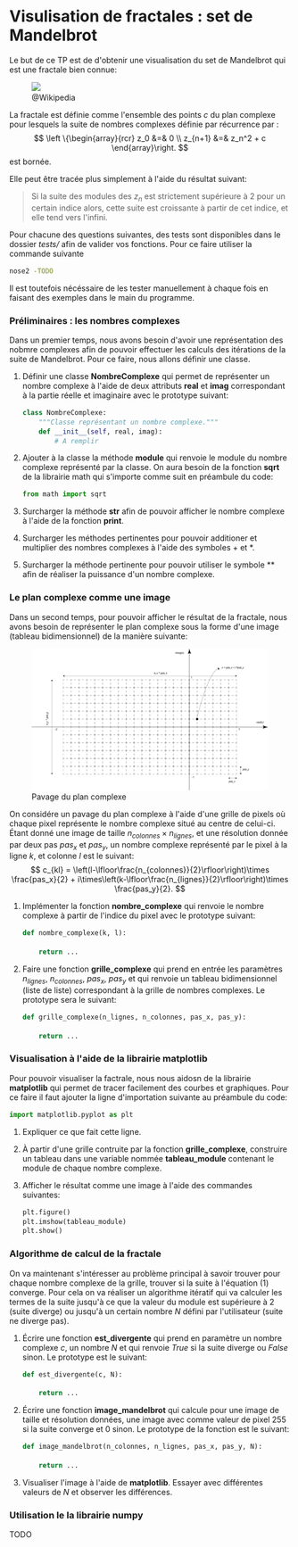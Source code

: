 # Visulisation de fractales : set de Mandelbrot

Le but de ce TP est de d'obtenir une visualisation du set de Mandelbrot qui est une fractale bien connue:

<figure>
<img src="https://upload.wikimedia.org/wikipedia/commons/2/21/Mandel_zoom_00_mandelbrot_set.jpg">
<figcaption>@Wikipedia</figcaption>
</figure>


La fractale est définie comme l'ensemble des points $c$ du plan complexe pour lesquels la suite de nombres complexes définie par récurrence par :
$$
\left \{\begin{array}{rcr} z_0 &=& 0 \\ z_{n+1} &=& z_n^2 + c \end{array}\right.
$$
est bornée.

Elle peut être tracée plus simplement à l'aide du résultat suivant:
> Si la suite des modules des $z_n$ est strictement supérieure à 2 pour un certain indice alors, cette suite est croissante à partir de cet indice, et elle tend vers l'infini.

Pour chacune des questions suivantes, des tests sont disponibles dans le dossier *tests/* afin de valider vos fonctions. Pour ce faire utiliser la commande suivante

```bash
nose2 -TODO
```

Il est toutefois nécéssaire de les tester manuellement à chaque fois en faisant des exemples dans le main du programme.

### Préliminaires : les nombres complexes

Dans un premier temps, nous avons besoin d'avoir une représentation des nobmre complexes afin de pouvoir effectuer les calculs des itérations de la suite de Mandelbrot. Pour ce faire, nous allons définir une classe.

1. Définir une classe **NombreComplexe** qui permet de représenter un nombre complexe à l'aide de deux attributs **real** et **imag** correspondant à la partie réelle et imaginaire avec le prototype suivant:

	```python
	class NombreComplexe:
	    """Classe représentant un nombre complexe."""
	    def __init__(self, real, imag):
	        # A remplir
	```
	
2. Ajouter à la classe la méthode **module** qui renvoie le module du nombre complexe représenté par la classe. On aura besoin de la fonction **sqrt** de la librairie math qui s'importe comme suit en préambule du code:

	```python
	from math import sqrt
	```

	

3. Surcharger la méthode **__str__** afin de pouvoir afficher le nombre complexe à l'aide de la fonction **print**.

4. Surcharger les méthodes pertinentes pour pouvoir additioner et multiplier des nombres complexes à l'aide des symboles + et *.

5. Surcharger la méthode pertinente pour pouvoir utiliser le symbole ** afin de réaliser la puissance d'un nombre complexe.

### Le plan complexe comme une image

Dans un second temps, pour pouvoir afficher le résultat de la fractale, nous avons besoin de représenter le plan complexe sous la forme d'une image (tableau bidimensionnel) de la manière suivante:

<figure>
<img src="./assets/pavage_complex.svg" style="float: center">
<figcaption>Pavage du plan complexe</figcaption>
</figure>

On considére un pavage du plan complexe à l'aide d'une grille de pixels où chaque pixel représente le nombre complexe situé au centre de celui-ci. Étant donné une image de taille $n_{colonnes}\times n_{lignes}$, et une résolution donnée par deux pas $pas_x$ et $pas_y$, un nombre complexe représenté par le pixel à la ligne $k$, et colonne $l$ est le suivant:
$$
c_{kl} = \left(l-\lfloor\frac{n_{colonnes}}{2}\rfloor\right)\times \frac{pas_x}{2} + i\times\left(k-\lfloor\frac{n_{lignes}}{2}\rfloor\right)\times \frac{pas_y}{2}.
$$


1. Implémenter la fonction **nombre_complexe** qui renvoie le nombre complexe à partir de l'indice du pixel avec le prototype suivant:

	```python
	def nombre_complexe(k, l):
	    
	    return ...
	```

2. Faire une fonction **grille_complexe** qui prend en entrée les paramètres $n_{lignes}$, $n_{colonnes}$, $pas_x$, $pas_y$ et qui renvoie un tableau bidimensionnel (liste de liste) correspondant à la grille de nombres complexes. Le prototype sera le suivant:

	```python
	def grille_complexe(n_lignes, n_colonnes, pas_x, pas_y):
	    
	    return ...
	```

	

### Visualisation à l'aide de la librairie matplotlib

Pour pouvoir visualiser la factrale, nous nous aidosn de la librairie **matplotlib** qui permet de tracer facilement des courbes et graphiques. Pour ce faire il faut ajouter la ligne d'importation suivante au préambule du code:

```python
import matplotlib.pyplot as plt
```

1. Expliquer ce que fait cette ligne.

2. À partir d'une grille contruite par la fonction **grille_complexe**, construire un tableau dans une variable nommée **tableau_module** contenant le module de chaque nombre complexe.

3. Afficher le résultat comme une image à l'aide des commandes suivantes:

	```python
	plt.figure()
	plt.imshow(tableau_module)
	plt.show()
	```

### Algorithme de calcul de la fractale

On va maintenant s'intéresser au problème principal à savoir trouver pour chaque nombre complexe de la grille, trouver si la suite à l'équation (1) converge. Pour cela on va réaliser un algorithme itératif qui va calculer les termes de la suite jusqu'à ce que la valeur du module est supérieure à 2 (suite diverge) ou jusqu'à un certain nombre $N$ défini par l'utilisateur (suite ne diverge pas).

1. Écrire une fonction **est_divergente** qui prend en paramètre un nombre complexe $c$, un nombre $N$ et qui renvoie $True$ si la suite diverge ou $False$ sinon. Le prototype est le suivant:

	```python
	def est_divergente(c, N):
	    
	    return ...
	```

	

2. Écrire une fonction **image_mandelbrot** qui calcule pour une image de taille et résolution données, une image avec comme valeur de pixel  255 si la suite converge et 0 sinon. Le prototype de la fonction est le suivant:

	```python
	def image_mandelbrot(n_colonnes, n_lignes, pas_x, pas_y, N):
	
		return ...
	```

3. Visualiser l'image à l'aide de **matplotlib**. Essayer avec différentes valeurs de $N$ et observer les différences.

### Utilisation le la librairie numpy

TODO
